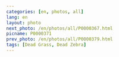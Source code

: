 ```yaml
---
categories: [en, photos, all]
lang: en
layout: photo
next_photo: /en/photos/all/P0000367.html
picname: P0000371
prev_photo: /en/photos/all/P0000379.html
tags: [Dead Grass, Dead Zebra]
---
```

